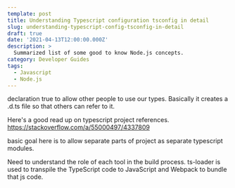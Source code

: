 ```yaml
---
template: post
title: Understanding Typescript configuration tsconfig in detail
slug: understanding-typescript-config-tsconfig-in-detail
draft: true
date: '2021-04-13T12:00:00.000Z'
description: >
  Summarized list of some good to know Node.js concepts.
category: Developer Guides
tags:
  - Javascript
  - Node.js
---
```


declaration true to allow other people to use our types. Basically it creates a .d.ts file so that others can refer to it.

Here's a good read up on typescript project references.
https://stackoverflow.com/a/55000497/4337809

basic goal here is to allow separate parts of project as separate typescript modules.

Need to understand the role of each tool in the build process.
ts-loader is used to transpile the TypeScript code to JavaScript and Webpack to bundle that js code.